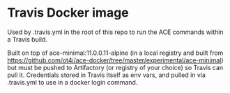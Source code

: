 # Travis Docker image

Used by .travis.yml in the root of this repo to run the ACE commands within a Travis build.

Built on top of ace-minimal:11.0.0.11-alpine (in a local registry and built from https://github.com/ot4i/ace-docker/tree/master/experimental/ace-minimal) but must be pushed to Artifactory (or registry of your choice) so Travis can pull it. Credentials stored in Travis itself as env vars, and pulled in via .travis.yml to use in a docker login command.

